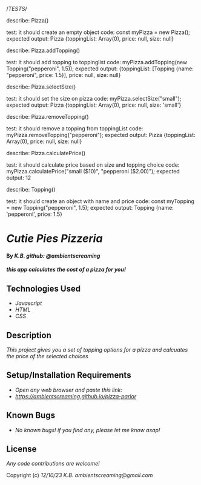 /*TESTS*/

describe: Pizza()

test: it should create an empty object
code: const myPizza = new Pizza();
expected output: Pizza {toppingList: Array(0), price: null, size: null}

describe: Pizza.addTopping()

test: it should add topping to toppinglist
code: myPizza.addTopping(new Topping("pepperoni", 1.5));
expected output: {toppingList: [Topping {name: "pepperoni", price: 1.5}], price: null, size: null}

describe: Pizza.selectSize()

test: it should set the size on pizza
code: myPizza.selectSize("small");
expected output: Pizza {toppingList: Array(0), price: null, size: 'small'}

describe: Pizza.removeTopping()

test: it should remove a topping from toppingList
code: myPizza.removeTopping("pepperoni");
expected output: Pizza {toppingList: Array(0), price: null, size: null}

describe: Pizza.calculatePrice()

test: it should calculate price based on size and topping choice
code: myPizza.calculatePrice("small ($10)", "pepperoni ($2.00)");
expected output: 12

describe: Topping()

test: it should create an object with name and price
code: const myTopping = new Topping("pepperoni", 1.5);
expected output: Topping {name: 'pepperoni', price: 1.5}

# _Cutie Pies Pizzeria_

#### By _**K.B. github: @ambientscreaming**_

#### _this app calculates the cost of a pizza for you!_

## Technologies Used

* _Javascript_
* _HTML_
* _CSS_

## Description

_This project gives you a set of topping options for a pizza and calcuates the price of the selected choices_

## Setup/Installation Requirements

* _Open any web browser and paste this link:_
* _https://ambientscreaming.github.io/pizza-parlor_

## Known Bugs

* _No known bugs! if you find any, please let me know asap!_

## License

_Any code contributions are welcome!_

Copyright (c) _12/10/23_ _K.B. ambientscreaming@gmail.com_
